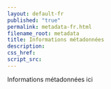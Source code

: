 ```yaml
---
layout: default-fr
published: "true"
permalink: metadata-fr.html
filename_root: metadata
title: Informations métadonnées
description:
css_href:
script_src:
---
```


Informations métadonnées ici
